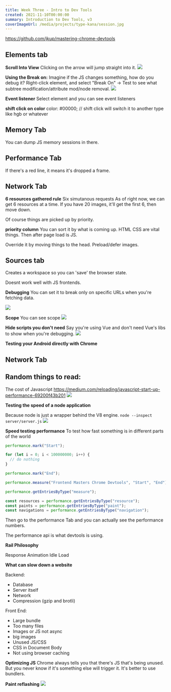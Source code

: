 ```yaml
---
title: Week Three - Intro to Dev Tools
created: 2021-11-10T00:00:00
summary: Introduction to Dev Tools, v3
coverImageUrl: /media/projects/type-kana/session.jpg
---
```


<script context="module">
  import { load } from "./_load"
  export { load }
</script>

https://github.com/jkup/mastering-chrome-devtools


## Elements tab

**Scroll Into View**
Clicking on the arrow will jump straight into it.
![](https://i.imgur.com/lck2C4c.png)


**Using the Break on:** 
Imagine if the JS changes something, how do you debug it?
Right-click element, and select "Break On" -> Test to see what subtree modification/attribute mod/node removal.
![](https://i.imgur.com/HmYRXjP.png)


**Event listener**
Select element and you can see event listeners

**shift click on color**
color: #00000; // shift click will switch it to another type like hgb or whatever

## Memory Tab

You can dump JS memory sessions in there.

## Performance Tab

If there's a red line, it means it's dropped a frame.


## Network Tab

**6 resources gathered rule**
Six simutanous requests
As of right now, we can get 6 resources at a time.
If you have 20 images, it'll get the first 6, then move down.

Of course things are picked up by priority.

**priority column**
You can sort it by what is coming up. 
HTML CSS are vital things. Then after page load is JS.

Override it by moving things to the head.
Preload/defer images.


## Sources tab

Creates a workspace so you can 'save' the browser state. 

Doesnt work well with JS frontends.

**Debugging**
You can set it to break only on specific URLs when you're fetching data.

![](https://i.imgur.com/cmREdC1.png)


**Scope** 
You can see scope
![](https://i.imgur.com/sRAj1H2.png)

**Hide scripts you don't need**
Say you're using Vue and don't need Vue's libs to show when you're debugging.
![](https://i.imgur.com/2EOa6YZ.png)


**Testing your Android directly with Chrome**



## Network Tab


## Random things to read:

The cost of Javascript
https://medium.com/reloading/javascript-start-up-performance-69200f43b201
![](https://miro.medium.com/max/2000/1*GuWInZljjvtDpdeT6O0emA.png)


**Testing the speed of a node application**

Because node is just a wrapper behind the V8 engine.
`node --inspect server/server.js`
![](https://i.imgur.com/CuEB6qx.png)


**Speed testing performance**
To test how fast something is in different parts of the world

```js
performance.mark("Start");

for (let i = 0; i < 100000000; i++) {
  // do nothing
}

performance.mark("End");

performance.measure("Frontend Masters Chrome Devtools", "Start", "End");

performance.getEntriesByType("measure");

const resources = performance.getEntriesByType("resource");
const paints = performance.getEntriesByType("paint");
const navigations = performance.getEntriesByType("navigation");
```

Then go to the performance Tab and you can actually see the performance numbers.

The performance api is what devtools is using. 

**Rail Philosophy**

Response
Animation
Idle
Load

**What can slow down a website**

Backend: 
* Database
* Server itself
* Network
* Compression (gzip and brotli)

Front End:
* Large bundle
* Too many files
* Images or JS not async
* big images
* Unused JS/CSS
* CSS in Document Body
* Not using browser caching

**Optimizing JS**
Chrome always tells you that there's JS that's being unused. But you never know if it's something else will trigger it.
It's better to use bundlers.

**Paint reflashing**
![](https://i.imgur.com/T20vn0m.png)